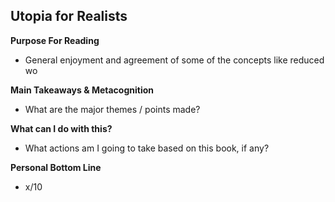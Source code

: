 ## Utopia for Realists

**Purpose For Reading**
- General enjoyment and agreement of some of the concepts like reduced wo
 
**Main Takeaways & Metacognition**
- What are the major themes / points made?

**What can I do with this?**
- What actions am I going to take based on this book, if any?

**Personal Bottom Line**
- x/10
<!--stackedit_data:
eyJoaXN0b3J5IjpbLTE1Mzg5MDk4NV19
-->